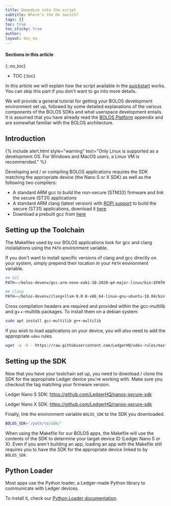 ```yaml
---
title: Deepdive into the script
subtitle: Where's the On switch?
tags: []
toc: true
toc_sticky: true
author:
layout: doc_na
---
```


#### Sections in this article
{:.no_toc}
* TOC
{:toc}

In this article we will explain how the script available in the [quickstart](../u_quickstart) works. You can skip this part if you don't want to go into more details.

We will provide a general tutorial for getting your BOLOS development environment set up, followed by some detailed explanations of the various components of the BOLOS SDKs and what userspace development entails. It is assumed that you have already read the [BOLOS Platform](../b_overview) appendix and are somewhat familiar with the BOLOS architecture.


## Introduction

<!--  -->
{% include alert.html style="warning" text="Only Linux is supported as a development OS. For Windows and MacOS users, a Linux VM is recommended." %}
<!--  -->

Developing and / or compiling BOLOS applications requires the SDK matching the appropriate device (the Nano S or X SDK) as well as the following two compilers:

-   A standard ARM gcc to build the non-secure (STM32) firmware and link the secure (ST31) applications
-   A standard ARM clang (latest version) with [ROPI support](http://infocenter.arm.com/help/index.jsp?topic=/com.arm.doc.dui0491i/CHDCDGGG.html) to build the secure (ST31) applications, download it [here](https://releases.llvm.org/9.0.0/clang+llvm-9.0.0-x86_64-linux-gnu-ubuntu-18.04.tar.xz)
-   Download a prebuilt gcc from [here](https://developer.arm.com/-/media/Files/downloads/gnu-rm/10-2020q4/gcc-arm-none-eabi-10-2020-q4-major-x86_64-linux.tar.bz2?revision=ca0cbf9c-9de2-491c-ac48-898b5bbc0443&la=en&hash=68760A8AE66026BCF99F05AC017A6A50C6FD832A)

## Setting up the Toolchain

The Makefiles used by our BOLOS applications look for gcc and clang installations using the `PATH` environment variable.

If you don't want to install specific versions of clang and gcc directly on your system, simply prepend their location in your `PATH` environment variable.

``` bash
## GCC
PATH=~/bolos-devenv/gcc-arm-none-eabi-10-2020-q4-major-linux/bin:$PATH

## Clang
PATH=~/bolos-devenv/clang+llvm-9.0.0-x86_64-linux-gnu-ubuntu-18.04/bin:$PATH
```

Cross compilation headers are required and provided within the gcc-multilib and g++-multilib packages. To install them on a debian system:

``` bash
sudo apt install gcc-multilib g++-multilib
```

If you wish to load applications on your device, you will also need to add the appropriate `udev` rules.

``` bash
wget -q -O - https://raw.githubusercontent.com/LedgerHQ/udev-rules/master/add_udev_rules.sh | sudo bash
```

## Setting up the SDK

Now that you have your toolchain set up, you need to download / clone the SDK for the appropriate Ledger device you're working with. Make sure you checkout the tag matching your firmware version.

Ledger Nano S SDK: <https://github.com/LedgerHQ/nanos-secure-sdk>

Ledger Nano X SDK: <https://github.com/LedgerHQ/nanox-secure-sdk>

Finally, link the environment variable `BOLOS_SDK` to the SDK you downloaded.

``` bash
BOLOS_SDK='/path/to/sdk/'
```

When using the Makefile for our BOLOS apps, the Makefile will use the contents of the SDK to determine your target device ID (Ledger Nano S or X). Even if you aren't building an app, loading an app with the Makefile still requires you to have the SDK for the appropriate device linked to by `BOLOS_SDK`.

## Python Loader

Most apps use the Python loader, a Ledger-made Python library to communicate with Ledger devices.

To install it, check our [Python Loader documentation](../../PL/01_readme).

<!-- When you're setup and ready to go, you can start looking at our [Writing Apps](../u_writing_apps) article!
  REMOVED by CF - 07.06.2021
-->

